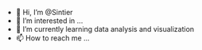 - 👋 Hi, I’m @Sintier
- 👀 I’m interested in ...
- 🌱 I’m currently learning data analysis and visualization
- 📫 How to reach me ...

<!---
Sintier/Sintier is a ✨ special ✨ repository because its `README.md` (this file) appears on your GitHub profile.
You can click the Preview link to take a look at your changes.
--->
